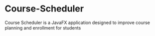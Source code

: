# Course-Scheduler
Course Scheduler is a JavaFX application designed to improve course planning and enrollment for students
